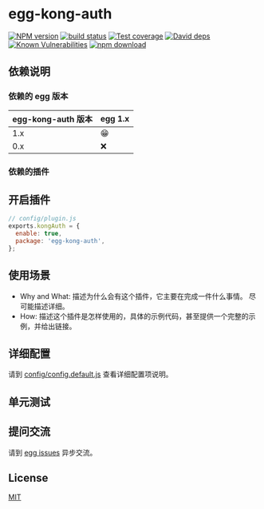 # egg-kong-auth

[![NPM version][npm-image]][npm-url]
[![build status][travis-image]][travis-url]
[![Test coverage][codecov-image]][codecov-url]
[![David deps][david-image]][david-url]
[![Known Vulnerabilities][snyk-image]][snyk-url]
[![npm download][download-image]][download-url]

[npm-image]: https://img.shields.io/npm/v/egg-kong-auth.svg?style=flat-square
[npm-url]: https://npmjs.org/package/egg-kong-auth
[travis-image]: https://img.shields.io/travis/eggjs/egg-kong-auth.svg?style=flat-square
[travis-url]: https://travis-ci.org/eggjs/egg-kong-auth
[codecov-image]: https://img.shields.io/codecov/c/github/eggjs/egg-kong-auth.svg?style=flat-square
[codecov-url]: https://codecov.io/github/eggjs/egg-kong-auth?branch=master
[david-image]: https://img.shields.io/david/eggjs/egg-kong-auth.svg?style=flat-square
[david-url]: https://david-dm.org/eggjs/egg-kong-auth
[snyk-image]: https://snyk.io/test/npm/egg-kong-auth/badge.svg?style=flat-square
[snyk-url]: https://snyk.io/test/npm/egg-kong-auth
[download-image]: https://img.shields.io/npm/dm/egg-kong-auth.svg?style=flat-square
[download-url]: https://npmjs.org/package/egg-kong-auth

<!--
Description here.
-->

## 依赖说明

### 依赖的 egg 版本

egg-kong-auth 版本 | egg 1.x
--- | ---
1.x | 😁
0.x | ❌

### 依赖的插件
<!--

如果有依赖其它插件，请在这里特别说明。如

- security
- multipart

-->

## 开启插件

```js
// config/plugin.js
exports.kongAuth = {
  enable: true,
  package: 'egg-kong-auth',
};
```

## 使用场景

- Why and What: 描述为什么会有这个插件，它主要在完成一件什么事情。
尽可能描述详细。
- How: 描述这个插件是怎样使用的，具体的示例代码，甚至提供一个完整的示例，并给出链接。

## 详细配置

请到 [config/config.default.js](config/config.default.js) 查看详细配置项说明。

## 单元测试

<!-- 描述如何在单元测试中使用此插件，例如 schedule 如何触发。无则省略。-->

## 提问交流

请到 [egg issues](https://github.com/eggjs/egg/issues) 异步交流。

## License

[MIT](LICENSE)
